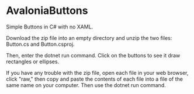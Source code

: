 # AvaloniaButtons
 Simple Buttons in C# with no XAML.

 Download the zip file into an empty directory and
 unzip the two files: Button.cs and Button.csproj.

 Then, enter the dotnet run command. Click on the
 buttons to see it draw rectangles or ellipses.

 If you have any trouble with the zip file, open
 each file in your web browser, click "raw," then
 copy and paste the contents of each file into a
 file of the same name on your computer. Then use
 the dotnet run command.
